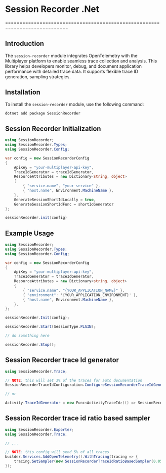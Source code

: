 # Session Recorder .Net
============================================================================
##  Introduction
The `session-recorder` module integrates OpenTelemetry with the Multiplayer platform to enable seamless trace collection and analysis. This library helps developers monitor, debug, and document application performance with detailed trace data. It supports flexible trace ID generation, sampling strategies.


## Installation

To install the `session-recorder` module, use the following command:

```bash
dotnet add package SessionRecorder
```

## Session Recorder Initialization

```cs
using SessionRecorder;
using SessionRecorder.Types;
using SessionRecorder.Config;

var config = new SessionRecorderConfig
{
    ApiKey = "your-multiplayer-api-key",
    TraceIdGenerator = traceIdGenerator,
    ResourceAttributes = new Dictionary<string, object>
    {
        { "service.name", "your-service" },
        { "host.name", Environment.MachineName },
    },
    GenerateSessionShortIdLocally = true,
    GenerateSessionShortIdFunc = shortIdGenerator
};

sessionRecorder.init(config)
```

## Example Usage

```cs
using SessionRecorder;
using SessionRecorder.Types;
using SessionRecorder.Config;

var config = new SessionRecorderConfig
{
    ApiKey = "your-multiplayer-api-key",
    TraceIdGenerator = traceIdGenerator,
    ResourceAttributes = new Dictionary<string, object>
    {
        { "service.name", "{YOUR_APPLICATION_NAME}" },
        { "environment": '{YOUR_APPLICATION_ENVIRONMENT}' },
        { "host.name", Environment.MachineName },
    },
};

sessionRecorder.Init(config);

sessionRecorder.Start(SessionType.PLAIN);

// do something here

sessionRecorder.Stop();
```


## Session Recorder trace Id generator

```cs
using SessionRecorder.Trace;

// NOTE: this will set 3% of the traces for auto documentation
SessionRecorderTraceIdConfiguration.ConfigureSessionRecorderTraceIdGenerator(0.03);

// or

Activity.TraceIdGenerator = new Func<ActivityTraceId>(() => SessionRecorderTraceIdGenerator.GenerateSessionRecorderTraceId(docSpanSampler));
```

## Session Recorder trace id ratio based sampler

```cs
using SessionRecorder.Exporter;
using SessionRecorder.Trace;

// ...

// NOTE: this config will send 5% of all traces
builder.Services.AddOpenTelemetry().WithTracing(tracing => {
    tracing.SetSampler(new SessionRecorderTraceIdRatioBasedSampler(0.05));
});
```
